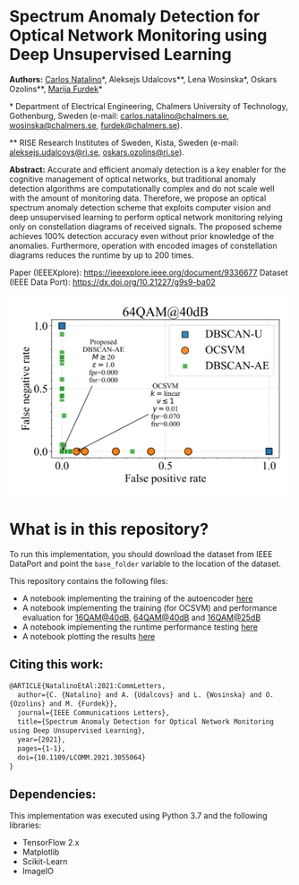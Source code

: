 # Spectrum Anomaly Detection for Optical Network Monitoring using Deep Unsupervised Learning

**Authors:** [Carlos Natalino](https://www.chalmers.se/en/staff/Pages/Carlos-Natalino-Da-Silva.aspx)\*, Aleksejs Udalcovs\*\*, Lena Wosinska\*, Oskars Ozolins\*\*, [Marija Furdek](https://www.chalmers.se/en/staff/Pages/Marija-Furdek-Prekratic.aspx)\*

\* Department of Electrical Engineering, Chalmers University of Technology, Gothenburg, Sweden (e-mail: carlos.natalino@chalmers.se, wosinska@chalmers.se, furdek@chalmers.se).

\*\* RISE Research Institutes of Sweden, Kista, Sweden (e-mail: aleksejs.udalcovs@ri.se, oskars.ozolins@ri.se).

**Abstract:** Accurate and efficient anomaly detection is a key enabler for the cognitive management of optical networks, but traditional anomaly detection algorithms are computationally complex and do not scale well with the amount of monitoring data. Therefore, we propose an optical spectrum anomaly detection scheme that exploits computer vision and deep unsupervised learning to perform optical network monitoring relying only on constellation diagrams of received signals. The proposed scheme achieves 100\% detection accuracy even without prior knowledge of the anomalies. Furthermore, operation with encoded images of constellation diagrams reduces the runtime by up to 200 times.

Paper (IEEEXplore): https://ieeexplore.ieee.org/document/9336677
Dataset (IEEE Data Port): https://dx.doi.org/10.21227/g9s9-ba02

![Performance of the proposed scheme](figures/falses-algorithms.svg)

# What is in this repository?

To run this implementation, you should download the dataset from IEEE DataPort and point the `base_folder` variable to the location of the dataset.

This repository contains the following files:

- A notebook implementing the training of the autoencoder [here](./training-autoencoder.ipynb)
- A notebook implementing the training (for OCSVM) and performance evaluation for [16QAM@40dB](./testing-accuracy-16QAM_40dB.ipynb), [64QAM@40dB](./testing-accuracy-64QAM_40dB.ipynb) and [16QAM@25dB](./testing-accuracy-16QAM_25dB.ipynb)
- A notebook implementing the runtime performance testing [here](./testing-runtime.ipynb)
- A notebook plotting the results [here](./plots-from-file.ipynb)

## Citing this work:

```
@ARTICLE{NatalinoEtAl:2021:CommLetters,
  author={C. {Natalino} and A. {Udalcovs} and L. {Wosinska} and O. {Ozolins} and M. {Furdek}},
  journal={IEEE Communications Letters}, 
  title={Spectrum Anomaly Detection for Optical Network Monitoring using Deep Unsupervised Learning}, 
  year={2021},
  pages={1-1},
  doi={10.1109/LCOMM.2021.3055064}
}
```

## Dependencies:

This implementation was executed using Python 3.7 and the following libraries:
- TensorFlow 2.x
- Matplotlib
- Scikit-Learn
- ImageIO


